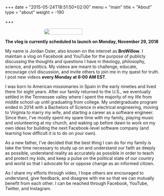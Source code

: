 +++
date = "2015-05-24T18:51:50+02:00"
menu = "main"
title = "About"
type = "about"
weight = -190

+++

<div style="display: flex; align-items: center; align-content: center; justify-content: center;"><img style="border-radius: 180px;" width="50%" src="/img/about.jpg"/></div>

**The vlog is currently scheduled to launch on Monday, November 29, 2018**

My name is Jordan Osier, also known on the internet as **BroWillow**. I maintain a vlog on Facebook and YouTube for the purpose of publicly discussing the thoughts and questions I have in theology, philosophy, science, and politics. My videos are meant to challenge, educate, encourage civil discussion, and invite others to join me in my quest for truth. I post new videos **every Monday at 6:00 AM EST**.

I was born to American missionaries in Spain in the early nineties and lived there for eight years. After our family returned to the U.S., we eventually settled in the Tennessee valley where I spent the majority of my life from middle school up until graduating from college. My undergraduate program ended in 2014 with a Bachelors of Science in electrical engineering, moving to Virginia to marry my wife, and starting a career as a software engineer. Since then, I've mostly spent my spare time with my family, playing music and volunteering at my church, and waking up before dawn to work on my own ideas for building the next Facebook-level software company (and learning how difficult it is to do on your own).

As a new father, I've decided that the best thing I can do for my family is take the time necessary to study up on and understand our faith as deeply as possible, understand reality as accurately as possible in order to teach and protect my kids, and keep a pulse on the political state of our country and world so that I advocate for or oppose change as an informed citizen.

As I share my efforts through video, I hope others are encouraged to understand, give feedback, and disagree with me so that we can mutually benefit from each other. I can be reached through Facebook, YouTube, Twitter, and Instagram.








